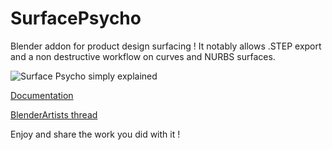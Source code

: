 # SurfacePsycho
Blender addon for product design surfacing ! 
It notably allows .STEP export and a non destructive workflow on curves and NURBS surfaces.

![Surface Psycho simply explained](https://github.com/RomainGuimbal/SurfacePsycho/assets/39882829/1c2f17b8-cf11-4e87-af30-346958bcf929)


[Documentation](https://github.com/RomainGuimbal/SurfacePsycho/wiki#surfacepsycho-blender-addon-documentation) 

[BlenderArtists thread](https://blenderartists.org/t/surfacepsycho-addon-project/1487629)

Enjoy and share the work you did with it !
